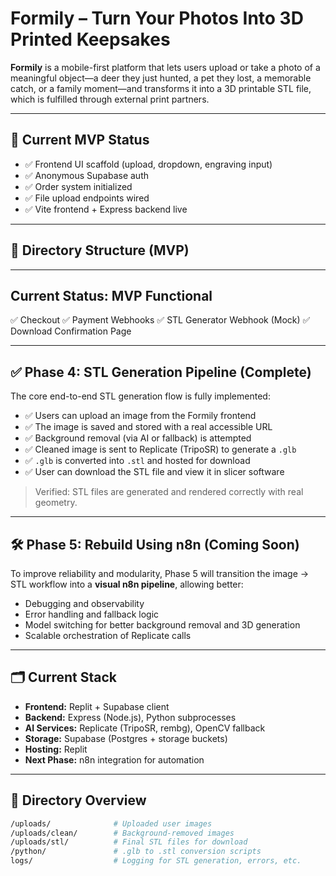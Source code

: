 # Formily – Turn Your Photos Into 3D Printed Keepsakes

**Formily** is a mobile-first platform that lets users upload or take a photo of a meaningful object—a deer they just hunted, a pet they lost, a memorable catch, or a family moment—and transforms it into a 3D printable STL file, which is fulfilled through external print partners.

---

## 🌟 Current MVP Status

- ✅ Frontend UI scaffold (upload, dropdown, engraving input)
- ✅ Anonymous Supabase auth
- ✅ Order system initialized
- ✅ File upload endpoints wired
- ✅ Vite frontend + Express backend live

---

## 📁 Directory Structure (MVP)


---

## Current Status: MVP Functional

✅ Checkout
✅ Payment Webhooks
✅ STL Generator Webhook (Mock)
✅ Download Confirmation Page

---

## ✅ Phase 4: STL Generation Pipeline (Complete)

The core end-to-end STL generation flow is fully implemented:

- ✅ Users can upload an image from the Formily frontend
- ✅ The image is saved and stored with a real accessible URL
- ✅ Background removal (via AI or fallback) is attempted
- ✅ Cleaned image is sent to Replicate (TripoSR) to generate a `.glb`
- ✅ `.glb` is converted into `.stl` and hosted for download
- ✅ User can download the STL file and view it in slicer software

> Verified: STL files are generated and rendered correctly with real geometry.

---

## 🛠️ Phase 5: Rebuild Using n8n (Coming Soon)

To improve reliability and modularity, Phase 5 will transition the image → STL workflow into a **visual n8n pipeline**, allowing better:

- Debugging and observability
- Error handling and fallback logic
- Model switching for better background removal and 3D generation
- Scalable orchestration of Replicate calls

---

## 🗂️ Current Stack

- **Frontend:** Replit + Supabase client
- **Backend:** Express (Node.js), Python subprocesses
- **AI Services:** Replicate (TripoSR, rembg), OpenCV fallback
- **Storage:** Supabase (Postgres + storage buckets)
- **Hosting:** Replit
- **Next Phase:** n8n integration for automation

---

## 📁 Directory Overview

```bash
/uploads/              # Uploaded user images
/uploads/clean/        # Background-removed images
/uploads/stl/          # Final STL files for download
/python/               # .glb to .stl conversion scripts
logs/                  # Logging for STL generation, errors, etc.
